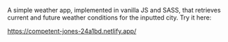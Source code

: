 A simple weather app, implemented in vanilla JS and SASS, that retrieves current and future weather conditions for the inputted city. Try it here:

https://competent-jones-24a1bd.netlify.app/
